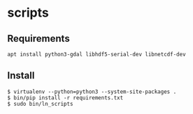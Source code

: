scripts
=======


Requirements
------------
```
apt install python3-gdal libhdf5-serial-dev libnetcdf-dev
```

Install
-------
```
$ virtualenv --python=python3 --system-site-packages .
$ bin/pip install -r requirements.txt
$ sudo bin/ln_scripts
```
